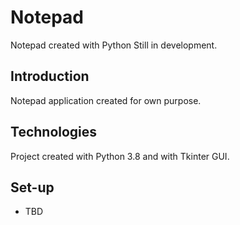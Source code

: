 # Notepad
Notepad created with Python
Still in development.

## Introduction
Notepad application created for own purpose. 

## Technologies
Project created with Python 3.8 and with Tkinter GUI.

## Set-up
- TBD

